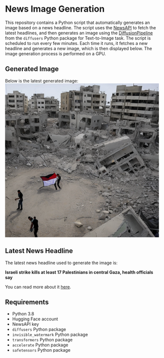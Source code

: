 # News Image Generation
This repository contains a Python script that automatically generates an image based on a news headline. The script uses the [NewsAPI](https://newsapi.org/) to fetch the latest headlines, and then generates an image using the [DiffusionPipeline](https://github.com/huggingface/diffusers) from the `diffusers` Python package for Text-to-Image task.
The script is scheduled to run every few minutes. Each time it runs, it fetches a new headline and generates a new image, which is then displayed below. The image generation process is performed on a GPU.

## Generated Image
Below is the latest generated image:
![Generated Image](image.png)

## Latest News Headline
The latest news headline used to generate the image is:

**Israeli strike kills at least 17 Palestinians in central Gaza, health officials say**

You can read more about it [here](https://news.google.com/rss/articles/CBMiywFBVV95cUxOLXF2TTRZMG1kUVFQRlpGX19fbG1RSkJ2MU54aTQ3YWxkT0tiaE1Ob0dxWFV0MFlZanRmT0tKQWZHQVhLeGprUDVDZVhuV0kzTnUyN2xhNjI3S3NRbFJWakdDM216YUZnVVNBNkRmTmZ0OFA1SHp0QVV5OVJVQVRJaDd4cV9kQThjdzE2Zmk3ejIzWHVfYU1id3JGek42NXFsRVFBNEpoZWp0aEpETThrRG13dGc3RHhrdld4VEtnUjkxVWtveGU3cFZIQQ?oc=5).

## Requirements
- Python 3.8
- Hugging Face account
- NewsAPI key
- `diffusers` Python package
- `invisible_watermark` Python package
- `transformers` Python package
- `accelerate` Python package
- `safetensors` Python package
